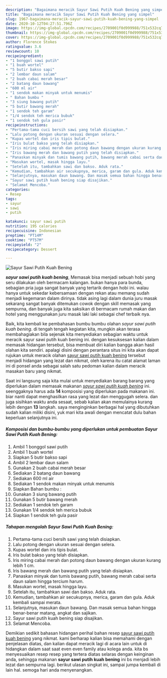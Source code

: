 ```yaml
---
description: "Bagaimana meracik Sayur Sawi Putih Kuah Bening yang simpel"
title: "Bagaimana meracik Sayur Sawi Putih Kuah Bening yang simpel"
slug: 1967-bagaimana-meracik-sayur-sawi-putih-kuah-bening-yang-simpel
date: 2020-10-12T04:27:51.796Z
image: https://img-global.cpcdn.com/recipes/2709001f0d999988/751x532cq70/sayur-sawi-putih-kuah-bening-foto-resep-utama.jpg
thumbnail: https://img-global.cpcdn.com/recipes/2709001f0d999988/751x532cq70/sayur-sawi-putih-kuah-bening-foto-resep-utama.jpg
cover: https://img-global.cpcdn.com/recipes/2709001f0d999988/751x532cq70/sayur-sawi-putih-kuah-bening-foto-resep-utama.jpg
author: Florence Stokes
ratingvalue: 3.6
reviewcount: 10
recipeingredient:
- "1 bonggol sawi putih"
- "1 buah wortel"
- "5 butir bakso sapi"
- "2 lembar daun salam"
- "2 buah cabai merah besar"
- "2 batang daun bawang"
- "600 ml air"
- "1 sendok makan minyak untuk menumis"
- " Bahan bumbu "
- "3 siung bawang putih"
- "5 butir bawang merah"
- "1 sendok teh garam"
- "1/4 sendok teh merica bubuk"
- "1 sendok teh gula pasir"
recipeinstructions:
- "Pertama-tama cuci bersih sawi yang telah disiapkan."
- "Lalu potong dengan ukuran sesuai dengan selera."
- "Kupas wortel dan iris tipis bulat."
- "Iris bulat bakso yang telah disiapkan."
- "Iris miring cabai merah dan potong daun bawang dengan ukuran kurang lebih 1 cm."
- "Iris bawang merah dan bawang putih yang telah disiapkan."
- "Panaskan minyak dan tumis bawang putih, bawang merah cabai serta daun salam hingga tercium harum."
- "Masukan wortel, masak hingga layu."
- "Setelah itu, tambahkan sawi dan bakso. Aduk rata."
- "Kemudian, tambahkan air secukupnya, merica, garam dan gula. Aduk kembali sampai merata."
- "Selanjutnya, masukan daun bawang. Dan masak semua bahan hingga benar-benar matang, angkat dan sajikan."
- "Sayur sawi putih kuah bening siap disajikan."
- "Selamat Mencoba."
categories:
- Resep
tags:
- sayur
- sawi
- putih

katakunci: sayur sawi putih 
nutrition: 195 calories
recipecuisine: Indonesian
preptime: "PT14M"
cooktime: "PT57M"
recipeyield: "2"
recipecategory: Dessert

---
```



![Sayur Sawi Putih Kuah Bening](https://img-global.cpcdn.com/recipes/2709001f0d999988/751x532cq70/sayur-sawi-putih-kuah-bening-foto-resep-utama.jpg)

<b><i>sayur sawi putih kuah bening</i></b>, Memasak bisa menjadi sebuah hobi yang seru dilakukan oleh bermacam kalangan. bukan hanya para bunda, sebagian pria juga sangat banyak yang tertarik dengan hobi ini. walau hanya untuk sekedar kebersamaan dengan rekan atau memang sudah menjadi kegemaran dalam dirinya. tidak asing lagi dalam dunia juru masak sekarang sangat banyak ditemukan cowok dengan skill memasak yang sempurna, dan banyak juga kita saksikan di bermacam rumah makan dan hotel yang menggunakan juru masak laki laki sebagai chef terbaik nya.



Baik, kita kembali ke pembahasan bumbu bumbu olahan <i>sayur sawi putih kuah bening</i>. di tengah tengah kegiatan kita, mungkin akan terasa membahagiakan bila sejenak kita menyediakan sebagian waktu untuk meracik sayur sawi putih kuah bening ini. dengan kesuksesan kalian dalam memasak hidangan tersebut, bisa membuat diri kalian bangga akan hasil olahan kita sendiri. apalagi disini dengan perantara situs ini kita akan dapat rujukan untuk meracik olahan <u>sayur sawi putih kuah bening</u> tersebut menjadi hidangan yang lezat dan nikmat, oleh karena itu catat alamat laman ini di ponsel anda sebagai salah satu pedoman kalian dalam meracik masakan baru yang nikmat.


Saat ini langsung saja kita mulai untuk menyediakan barang barang yang diperlukan dalam memasak makanan <u><i>sayur sawi putih kuah bening</i></u> ini. seenggaknya harus ada <b>14</b> komposisi yang diperlukan pada makanan ini. biar nanti dapat menghasilkan rasa yang lezat dan menggugah selera. dan juga sisihkan waktu anda sesaat, sebab kalian akan memulainya kurang lebih dengan <b>13</b> langkah. saya menginginkan berbagai hal yang dibutuhkan sudah kalian miliki disini, yuk mari kita awali dengan mencatat dulu bahan keperluan selanjutnya ini.

<!--inarticleads1-->

##### Komposisi dan bumbu-bumbu yang diperlukan untuk pembuatan Sayur Sawi Putih Kuah Bening:

1. Ambil 1 bonggol sawi putih
1. Ambil 1 buah wortel
1. Siapkan 5 butir bakso sapi
1. Ambil 2 lembar daun salam
1. Gunakan 2 buah cabai merah besar
1. Sediakan 2 batang daun bawang
1. Sediakan 600 ml air
1. Sediakan 1 sendok makan minyak untuk menumis
1. Siapkan  Bahan bumbu :
1. Gunakan 3 siung bawang putih
1. Gunakan 5 butir bawang merah
1. Sediakan 1 sendok teh garam
1. Gunakan 1/4 sendok teh merica bubuk
1. Siapkan 1 sendok teh gula pasir




<!--inarticleads2-->

##### Tahapan mengolah Sayur Sawi Putih Kuah Bening:

1. Pertama-tama cuci bersih sawi yang telah disiapkan.
1. Lalu potong dengan ukuran sesuai dengan selera.
1. Kupas wortel dan iris tipis bulat.
1. Iris bulat bakso yang telah disiapkan.
1. Iris miring cabai merah dan potong daun bawang dengan ukuran kurang lebih 1 cm.
1. Iris bawang merah dan bawang putih yang telah disiapkan.
1. Panaskan minyak dan tumis bawang putih, bawang merah cabai serta daun salam hingga tercium harum.
1. Masukan wortel, masak hingga layu.
1. Setelah itu, tambahkan sawi dan bakso. Aduk rata.
1. Kemudian, tambahkan air secukupnya, merica, garam dan gula. Aduk kembali sampai merata.
1. Selanjutnya, masukan daun bawang. Dan masak semua bahan hingga benar-benar matang, angkat dan sajikan.
1. Sayur sawi putih kuah bening siap disajikan.
1. Selamat Mencoba.




Demikian sedikit bahasan hidangan perihal bahan resep <u>sayur sawi putih kuah bening</u> yang nikmat. kami berharap kalian bisa memahami dengan penjelasan diatas, dan kalian dapat meracik lagi di acara lain untuk di hidangkan dalam saat saat even even family atau kolega anda. kita bs menyesuaikan resep resep yang tertera diatas selaras dengan keinginan anda, sehingga makanan <b>sayur sawi putih kuah bening</b> ini bs menjadi lebih lezat dan sempurna lagi. berikut ulasan singkat ini, sampai jumpa kembali di lain hal. semoga hari anda menyenangkan.
